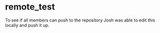 # remote_test
To see if all members can push to the repository
Josh was able to edit this locally and push it up.
